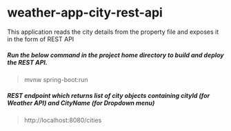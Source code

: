 # weather-app-city-rest-api
This application reads the city details from the property file and exposes it in the form of REST API

##### Run the below command in the project home directory to build and deploy the REST API. 
>mvnw spring-boot:run

##### REST endpoint which returns list of city objects containing cityId (for Weather API) and CityName (for Dropdown menu)
>http://localhost:8080/cities 